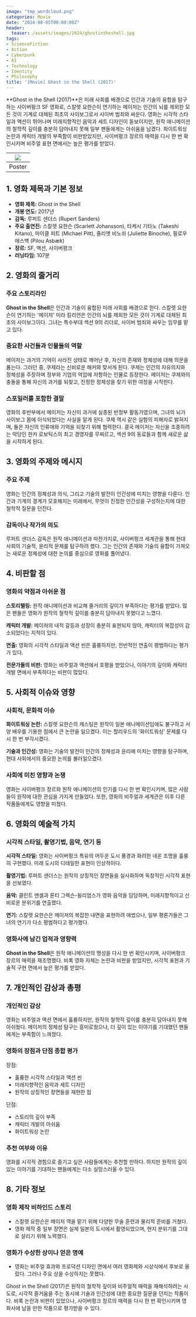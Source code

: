 ```yaml
---
image: "tmp_wordcloud.png"
categories: Movie
date: "2024-08-05T00:00:00Z"
header:
  teaser: /assets/images/2024/ghostintheshell.jpg
tags:
- ScienceFiction
- Action
- Cyberpunk
- AI
- Technology
- Identity
- Philosophy
title: '[Movie] Ghost in the Shell (2017)'
---
```


**Ghost in the Shell (2017)**은 미래 사회를 배경으로 인간과 기술의 융합을 탐구하는 사이버펑크 SF 영화로, 스칼렛 요한슨이 연기하는 메이저는 인간의 뇌를 제외한 모든 것이 기계로 대체된 최초의 사이보그로서 사이버 범죄와 싸운다. 영화는 시각적 스타일과 액션이 뛰어나며 미래지향적인 음악과 세트 디자인이 돋보이지만, 원작 애니메이션의 철학적 깊이를 충분히 담아내지 못해 일부 팬들에게는 아쉬움을 남겼다. 화이트워싱 논란과 캐릭터 개발의 부족함이 비판받았지만, 사이버펑크 장르의 매력을 다시 한 번 확인시키며 비주얼 표현 면에서는 높은 평가를 받았다.

|![](/assets/images/2024/ghostintheshell.jpg)|
|:---:|
|Poster|

## 1. 영화 제목과 기본 정보
- **영화 제목:** Ghost in the Shell
- **개봉 연도:** 2017년
- **감독:** 루퍼트 샌더스 (Rupert Sanders)
- **주요 출연진:** 스칼렛 요한슨 (Scarlett Johansson), 타케시 기타노 (Takeshi Kitano), 마이클 피트 (Michael Pitt), 줄리엣 비노쉬 (Juliette Binoche), 필로우 애스백 (Pilou Asbæk)
- **장르:** SF, 액션, 사이버펑크
- **러닝타임:** 107분

## 2. 영화의 줄거리

### 주요 스토리라인

**Ghost in the Shell**은 인간과 기술이 융합된 미래 사회를 배경으로 한다. 스칼렛 요한슨이 연기하는 '메이저' 미라 킬리언은 인간의 뇌를 제외한 모든 것이 기계로 대체된 최초의 사이보그이다. 그녀는 특수부대 섹션 9의 리더로, 사이버 범죄와 싸우는 임무를 맡고 있다.

### 중요한 사건들과 인물들의 역할

메이저는 과거의 기억이 사라진 상태로 깨어난 후, 자신의 존재와 정체성에 대해 의문을 품는다. 그러던 중, 쿠제라는 신비로운 해커와 맞서게 된다. 쿠제는 인간의 자유의지와 정체성을 주장하며 정부와 기업의 억압에 저항하는 인물로 등장한다. 메이저는 쿠제와의 충돌을 통해 자신의 과거를 되찾고, 진정한 정체성을 찾기 위한 여정을 시작한다.

### 스포일러를 포함한 결말

영화의 후반부에서 메이저는 자신이 과거에 실종된 반정부 활동가였으며, 그녀의 뇌가 사이보그 몸에 이식되었다는 사실을 알게 된다. 쿠제 역시 같은 실험의 피해자로 밝혀지며, 둘은 자신의 인류애와 기억을 되찾기 위해 협력한다. 결국 메이저는 자신을 조종하려는 악당인 한카 로보틱스의 최고 경영자를 무찌르고, 섹션 9의 동료들과 함께 새로운 삶을 시작하게 된다.

## 3. 영화의 주제와 메시지

### 주요 주제

영화는 인간의 정체성과 의식, 그리고 기술의 발전이 인간성에 미치는 영향을 다룬다. 인간과 기계의 경계가 모호해지는 미래에서, 무엇이 진정한 인간성을 구성하는지에 대한 철학적 질문을 던진다.

### 감독이나 작가의 의도

루퍼트 샌더스 감독은 원작 애니메이션과 마찬가지로, 사이버펑크 세계관을 통해 현대 사회의 기술적, 윤리적 문제를 탐구하려 했다. 그는 인간의 존재와 기술의 융합이 가져오는 새로운 정체성에 대한 논의를 중심으로 영화를 풀어냈다.

## 4. 비판할 점

### 영화의 약점과 아쉬운 점

**스토리텔링:** 원작 애니메이션과 비교해 줄거리의 깊이가 부족하다는 평가를 받았다. 많은 팬들은 영화가 원작의 철학적 깊이를 충분히 담아내지 못했다고 느꼈다.

**캐릭터 개발:** 메이저의 내적 갈등과 성장이 충분히 표현되지 않아, 캐릭터의 복잡성이 감소되었다는 지적이 있다.

**연출:** 영화의 시각적 스타일과 액션 씬은 훌륭하지만, 전반적인 연출이 평범하다는 평가가 있다.

**전문가들의 비판:** 영화는 비주얼과 액션에서 호평을 받았으나, 이야기의 깊이와 캐릭터 개발 면에서 부족하다는 비판이 많았다.

## 5. 사회적 이슈와 영향

### 사회적, 문화적 이슈

**화이트워싱 논란:** 스칼렛 요한슨의 캐스팅은 원작이 일본 애니메이션임에도 불구하고 서양 배우를 기용한 점에서 큰 논란을 일으켰다. 이는 할리우드의 '화이트워싱' 문제를 다시 한 번 부각시켰다.

**기술과 인간성:** 영화는 기술의 발전이 인간의 정체성과 윤리에 미치는 영향을 탐구하며, 현대 사회에서의 중요한 논의를 불러일으켰다.

### 사회에 미친 영향과 논쟁

영화는 사이버펑크 장르와 원작 애니메이션의 인기를 다시 한 번 확인시키며, 많은 사람들이 원작에 대한 관심을 가지게 만들었다. 또한, 영화의 비주얼과 세계관은 이후 다른 작품들에게도 영향을 미쳤다.

## 6. 영화의 예술적 가치

### 시각적 스타일, 촬영기법, 음악, 연기 등

**시각적 스타일:** 영화는 사이버펑크 특유의 어두운 도시 풍경과 화려한 네온 조명을 훌륭히 구현했다. 미래 도시의 디테일한 표현이 인상적이다.

**촬영기법:** 루퍼트 샌더스는 원작의 상징적인 장면들을 실사화하며 독창적인 시각적 표현을 선보였다.

**음악:** 클린트 맨셀과 론티 그렉슨-윌리엄스가 영화 음악을 담당하며, 미래지향적이고 신비로운 분위기를 연출했다.

**연기:** 스칼렛 요한슨은 메이저의 복잡한 내면을 표현하려 애썼으나, 일부 평론가들은 그녀의 연기가 다소 평범하다고 평가했다.

### 영화사에 남긴 업적과 영향력

**Ghost in the Shell**은 원작 애니메이션의 명성을 다시 한 번 확인시키며, 사이버펑크 장르의 매력을 재조명했다. 비록 영화 자체는 논란과 비판을 받았지만, 시각적 표현과 기술적 구현 면에서 높은 평가를 받았다.

## 7. 개인적인 감상과 총평

### 개인적인 감상

영화는 비주얼과 액션 면에서 훌륭하지만, 원작의 철학적 깊이를 충분히 담아내지 못해 아쉬웠다. 메이저의 정체성 탐구는 흥미로웠으나, 더 깊이 있는 이야기를 기대했던 팬들에게는 부족함이 느껴졌다.

### 영화의 장점과 단점 종합 평가

장점:
- 훌륭한 시각적 스타일과 액션 씬
- 미래지향적인 음악과 세트 디자인
- 원작의 상징적인 장면들을 재현한 점

단점:
- 스토리의 깊이 부족
- 캐릭터 개발의 아쉬움
- 화이트워싱 논란

### 추천 여부와 이유

영화를 시각적 경험으로 즐기고 싶은 사람들에게는 추천할 만하다. 하지만 원작의 깊이 있는 이야기를 기대하는 팬들에게는 다소 실망스러울 수 있다.

## 8. 기타 정보

### 영화 제작 비하인드 스토리

- 스칼렛 요한슨은 메이저 역을 맡기 위해 다양한 무술 훈련과 물리적 준비를 거쳤다.
- 영화 제작 중 일부 장면은 실제 일본의 도시에서 촬영되었으며, 현지 분위기를 그대로 살리기 위해 노력했다.

### 영화가 수상한 상이나 얻은 명예

- 영화는 비주얼 효과와 프로덕션 디자인 면에서 여러 영화제와 시상식에서 후보로 올랐다. 그러나 주요 상을 수상하지는 못했다.

Ghost in the Shell (2017)은 원작의 철학적 깊이와 비주얼적 매력을 재해석하려는 시도로, 시각적 즐거움을 주는 동시에 기술과 인간성에 대한 중요한 질문을 던지는 작품이다. 비록 논란과 비판이 있었으나, 사이버펑크 장르의 매력을 다시 한 번 확인시키며 영화사에 남을 만한 작품으로 평가받을 수 있다.